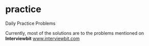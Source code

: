 # practice
Daily Practice Problems

Currently, most of the solutions are to the problems mentioned on
**Interviewbit** www.interviewbit.com
